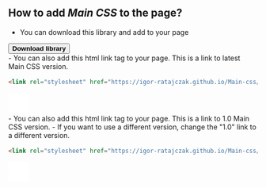 ## How to add _Main CSS_ to the page?

- You can download this library and add to your page
<div class="button">
    <a href="./main.css" download="main.css" class="text-d-none">
        <button class="button-download">
            <b>Download library</b>
        </button>
    </a>
</div>
- You can also add this html link tag to your page. This is a link to latest Main CSS version.

<div class="html-code">

```html
<link rel="stylesheet" href="https://igor-ratajczak.github.io/Main-css/main.min.css" />
```

<div class="copy grid-cl-3-4">
    <img src="site/copy.svg" alt="copy icon" />
</div>
</div>
- You can also add this html link tag to your page. This is a link to 1.0 Main CSS version.
- If you want to use a different version, change the "1.0" link to a different version.

<div class="html-code">

```html
<link rel="stylesheet" href="https://igor-ratajczak.github.io/Main-css/version/1.0/main.min.css" />
```

<div class="copy grid-cl-3-4">
    <img src="site/copy.svg" alt="copy icon" />
</div>
</div>
